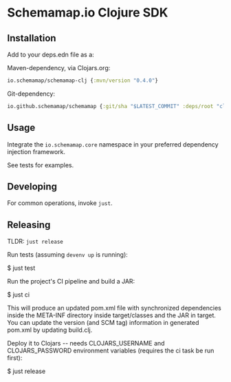 # Schemamap.io Clojure SDK

## Installation

Add to your deps.edn file as a:

Maven-dependency, via Clojars.org: 

``` clojure
io.schemamap/schemamap-clj {:mvn/version "0.4.0"}
```

Git-dependency:
``` clojure
io.github.schemamap/schemamap {:git/sha "$LATEST_COMMIT" :deps/root "clojure"}
```

## Usage

Integrate the `io.schemamap.core` namespace in your preferred dependency injection framework.

See tests for examples.

## Developing

For common operations, invoke `just`.

## Releasing

TLDR: `just release`

Run tests (assuming `devenv up` is running):

$ just test

Run the project's CI pipeline and build a JAR:

$ just ci

This will produce an updated pom.xml file with synchronized dependencies inside the META-INF directory inside target/classes and the JAR in target. 
You can update the version (and SCM tag) information in generated pom.xml by updating build.clj.

Deploy it to Clojars -- needs CLOJARS_USERNAME and CLOJARS_PASSWORD environment variables (requires the ci task be run first):

$ just release
